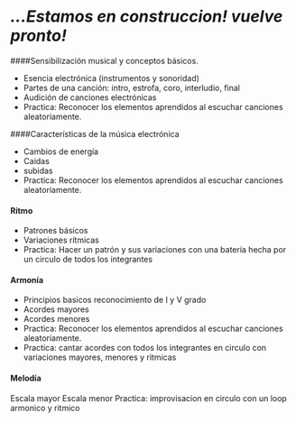 # *...Estamos en construccion! vuelve pronto!* 




  
####Sensibilización musical y conceptos básicos.   
* Esencia electrónica (instrumentos y sonoridad)
* Partes de una canción: intro, estrofa, coro, interludio, final
* Audición de canciones electrónicas
* Practica: Reconocer los elementos aprendidos al escuchar canciones aleatoriamente.




####Características de la música electrónica 
* Cambios de energía
* Caídas 
* subidas
* Practica: Reconocer los elementos aprendidos al escuchar canciones aleatoriamente.

#### Ritmo
* Patrones básicos
* Variaciones rítmicas
* Practica: Hacer un patrón y sus variaciones con una batería hecha por un circulo de todos los integrantes

#### Armonía
* Principios basicos reconocimiento de I y V grado
* Acordes mayores
* Acordes menores
* Practica: Reconocer los elementos aprendidos al escuchar canciones aleatoriamente.
* Practica: cantar acordes con todos los integrantes en circulo con variaciones mayores, menores y ritmicas

#### Melodía

Escala mayor
Escala menor
Practica: improvisacion en circulo con un loop armonico y ritmico





